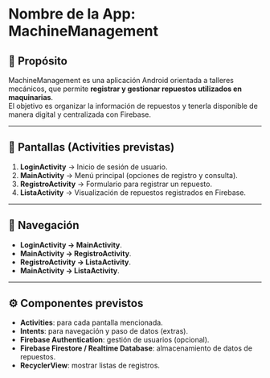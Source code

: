 # Nombre de la App: MachineManagement

## 📌 Propósito
MachineManagement es una aplicación Android orientada a talleres mecánicos, que permite **registrar y gestionar repuestos utilizados en maquinarias**.  
El objetivo es organizar la información de repuestos y tenerla disponible de manera digital y centralizada con Firebase.  

---

## 📱 Pantallas (Activities previstas)
1. **LoginActivity** → Inicio de sesión de usuario.  
2. **MainActivity** → Menú principal (opciones de registro y consulta).  
3. **RegistroActivity** → Formulario para registrar un repuesto.  
4. **ListaActivity** → Visualización de repuestos registrados en Firebase.  

---

## 🔄 Navegación
- **LoginActivity → MainActivity**.  
- **MainActivity → RegistroActivity**.  
- **RegistroActivity → ListaActivity**.  
- **MainActivity → ListaActivity**.  

---

## ⚙️ Componentes previstos
- **Activities**: para cada pantalla mencionada.  
- **Intents**: para navegación y paso de datos (extras).  
- **Firebase Authentication**: gestión de usuarios (opcional).  
- **Firebase Firestore / Realtime Database**: almacenamiento de datos de repuestos.  
- **RecyclerView**: mostrar listas de registros.
